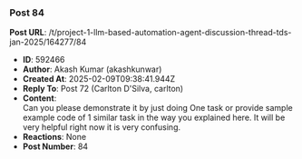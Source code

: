 ### Post 84
**Post URL**: /t/project-1-llm-based-automation-agent-discussion-thread-tds-jan-2025/164277/84
- **ID**: 592466
- **Author**: Akash Kumar (akashkunwar)
- **Created At**: 2025-02-09T09:38:41.944Z
- **Reply To**: Post 72 (Carlton D'Silva, carlton)
- **Content**:  
  Can you please demonstrate it by just doing One task or provide sample example code of 1 similar task in the way you explained here. It will be very helpful right now it is very confusing.
- **Reactions**: None
- **Post Number**: 84

